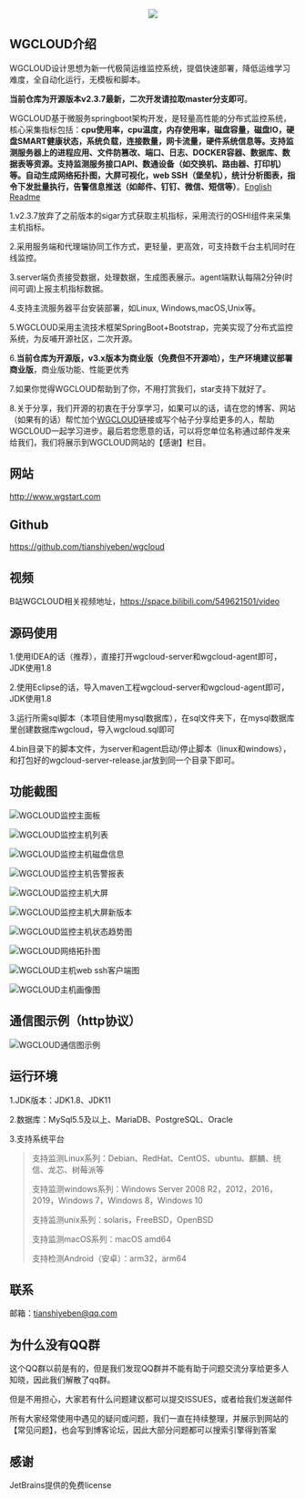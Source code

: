 <p align="center">
  <a  target="_blank" href="http://www.wgstart.com">
    <img src="./demo/logo.png">
  </a>
 </p>



## WGCLOUD介绍

WGCLOUD设计思想为新一代极简运维监控系统，提倡快速部署，降低运维学习难度，全自动化运行，无模板和脚本。

**当前仓库为开源版本v2.3.7最新，二次开发请拉取master分支即可**。

WGCLOUD基于微服务springboot架构开发，是轻量高性能的分布式监控系统，核心采集指标包括：**cpu使用率，cpu温度，内存使用率，磁盘容量，磁盘IO，硬盘SMART健康状态，系统负载，连接数量，网卡流量，硬件系统信息等。支持监测服务器上的进程应用、文件防篡改、端口、日志、DOCKER容器、数据库、数据表等资源。支持监测服务接口API、数通设备（如交换机、路由器、打印机）等。自动生成网络拓扑图，大屏可视化，web SSH（堡垒机），统计分析图表，指令下发批量执行，告警信息推送（如邮件、钉钉、微信、短信等）**。[English Readme](<./README.md>)

1.v2.3.7放弃了之前版本的sigar方式获取主机指标，采用流行的OSHI组件来采集主机指标。

2.采用服务端和代理端协同工作方式，更轻量，更高效，可支持数千台主机同时在线监控。

3.server端负责接受数据，处理数据，生成图表展示。agent端默认每隔2分钟(时间可调)上报主机指标数据。

4.支持主流服务器平台安装部署，如Linux, Windows,macOS,Unix等。

5.WGCLOUD采用主流技术框架SpringBoot+Bootstrap，完美实现了分布式监控系统，为反哺开源社区，二次开源。

6.**当前仓库为开源版，v3.x版本为商业版（免费但不开源哈），生产环境建议部署商业版**，商业版功能、性能更优秀

7.如果你觉得WGCLOUD帮助到了你，不用打赏我们，star支持下就好了。

8.关于分享，我们开源的初衷在于分享学习，如果可以的话，请在您的博客、网站（如果有的话）帮忙加个[WGCLOUD](http://www.wgstart.com)链接或写个帖子分享给更多的人，帮助WGCLOUD一起学习进步。最后若您愿意的话，可以将您单位名称通过邮件发来给我们，我们将展示到WGCLOUD网站的【感谢】栏目。

## **网站**

<http://www.wgstart.com>

## **Github**

<https://github.com/tianshiyeben/wgcloud>

## **视频**

B站WGCLOUD相关视频地址，<https://space.bilibili.com/549621501/video>

## **源码使用**

1.使用IDEA的话（推荐），直接打开wgcloud-server和wgcloud-agent即可，JDK使用1.8

2.使用Eclipse的话，导入maven工程wgcloud-server和wgcloud-agent即可，JDK使用1.8

3.运行所需sql脚本（本项目使用mysql数据库），在sql文件夹下，在mysql数据库里创建数据库wgcloud，导入wgcloud.sql即可

4.bin目录下的脚本文件，为server和agent启动/停止脚本（linux和windows），和打包好的wgcloud-server-release.jar放到同一个目录下即可。

## **功能截图**



![WGCLOUD监控主面板](./demo/demo2.jpg)

![WGCLOUD监控主机列表](./demo/demo3.jpg)

![WGCLOUD监控主机磁盘信息](./demo/demo9.jpg)

![WGCLOUD监控主机告警报表](./demo/report.jpg)

![WGCLOUD监控主机大屏](./demo/dp.jpg)

![WGCLOUD监控主机大屏新版本](./demo/dapingNew.jpg)

![WGCLOUD监控主机状态趋势图](./demo/demo4.jpg)



![WGCLOUD网络拓扑图](./demo/tpdemo.jpg)

![WGCLOUD主机web ssh客户端图](./demo/ssh.jpg)

![WGCLOUD主机画像图](./demo/huaxiang.jpg)

## 通信图示例（http协议）

![WGCLOUD通信图示例](./demo/tongxin.jpg)

## 运行环境

1.JDK版本：JDK1.8、JDK11

2.数据库：MySql5.5及以上、MariaDB、PostgreSQL、Oracle

3.支持系统平台

> 支持监测Linux系列：Debian、RedHat、CentOS、ubuntu、麒麟、统信、龙芯、树莓派等
>
> 支持监测windows系列：Windows Server 2008 R2，2012，2016，2019，Windows 7，Windows 8，Windows 10
>
> 支持监测unix系列：solaris，FreeBSD，OpenBSD
>
> 支持监测macOS系列：macOS amd64
>
> 支持检测Android（安卓）：arm32，arm64



## 联系

邮箱：tianshiyeben@qq.com

## 为什么没有QQ群

这个QQ群以前是有的，但是我们发现QQ群并不能有助于问题交流分享给更多人知晓，因此我们解散了qq群。

但是不用担心，大家若有什么问题建议都可以提交ISSUES，或者给我们发送邮件

所有大家经常使用中遇见的疑问或问题，我们一直在持续整理，并展示到网站的【常见问题】，也会写到博客论坛，因此大部分问题都可以搜索引擎得到答案

## 感谢

JetBrains提供的免费license